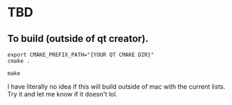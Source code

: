 # TBD

## To build (outside of qt creator).

```
export CMAKE_PREFIX_PATH="{YOUR QT CMAKE DIR}"
cmake .

make
```

I have literally no idea if this will build outside of mac with the current lists. Try it and let me know if it doesn't
lol.
